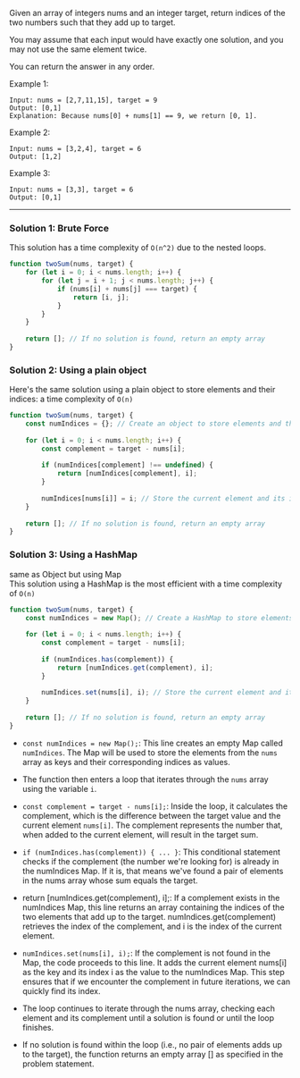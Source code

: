 Given an array of integers nums and an integer target, return indices of the two numbers such that they add up to target.

You may assume that each input would have exactly one solution, and you may not use the same element twice.

You can return the answer in any order.

 

Example 1:
```
Input: nums = [2,7,11,15], target = 9
Output: [0,1]
Explanation: Because nums[0] + nums[1] == 9, we return [0, 1].
```
Example 2:
```
Input: nums = [3,2,4], target = 6
Output: [1,2]
```

Example 3:
```
Input: nums = [3,3], target = 6
Output: [0,1]
```
___
### Solution 1: Brute Force
This solution has a time complexity of ```O(n^2)``` due to the nested loops.
```JavaScript
function twoSum(nums, target) {
    for (let i = 0; i < nums.length; i++) {
        for (let j = i + 1; j < nums.length; j++) {
            if (nums[i] + nums[j] === target) {
                return [i, j];
            }
        }
    }
    
    return []; // If no solution is found, return an empty array
}
```
### Solution 2: Using a plain object
Here's the same solution using a plain object to store elements and their indices:  a time complexity of ```O(n)```<br>

```JavaScript
function twoSum(nums, target) {
    const numIndices = {}; // Create an object to store elements and their indices
    
    for (let i = 0; i < nums.length; i++) {
        const complement = target - nums[i];
        
        if (numIndices[complement] !== undefined) {
            return [numIndices[complement], i];
        }
        
        numIndices[nums[i]] = i; // Store the current element and its index
    }
    
    return []; // If no solution is found, return an empty array
}

```

### Solution 3: Using a HashMap
same as Object but using Map<br>
This solution using a HashMap is the most efficient with a time complexity of ```O(n)```<br>

```JavaScript
function twoSum(nums, target) {
    const numIndices = new Map(); // Create a HashMap to store elements and their indices
    
    for (let i = 0; i < nums.length; i++) {
        const complement = target - nums[i];
        
        if (numIndices.has(complement)) {
            return [numIndices.get(complement), i];
        }
        
        numIndices.set(nums[i], i); // Store the current element and its index
    }
    
    return []; // If no solution is found, return an empty array
}
```

- ```const numIndices = new Map();```: This line creates an empty Map called ```numIndices```. The Map will be used to store the elements from the ```nums``` array as keys and their corresponding indices as values.

- The function then enters a loop that iterates through the ```nums``` array using the variable ```i```.

- ```const complement = target - nums[i];```: Inside the loop, it calculates the complement, which is the difference between the target value and the current element ```nums[i]```. The complement represents the number that, when added to the current element, will result in the target sum.

- ```if (numIndices.has(complement)) { ... }```: This conditional statement checks if the complement (the number we're looking for) is already in the numIndices Map. If it is, that means we've found a pair of elements in the nums array whose sum equals the target.

- return [numIndices.get(complement), i];: If a complement exists in the numIndices Map, this line returns an array containing the indices of the two elements that add up to the target. numIndices.get(complement) retrieves the index of the complement, and i is the index of the current element.

- ```numIndices.set(nums[i], i);```: If the complement is not found in the Map, the code proceeds to this line. It adds the current element nums[i] as the key and its index i as the value to the numIndices Map. This step ensures that if we encounter the complement in future iterations, we can quickly find its index.

- The loop continues to iterate through the nums array, checking each element and its complement until a solution is found or until the loop finishes.

- If no solution is found within the loop (i.e., no pair of elements adds up to the target), the function returns an empty array [] as specified in the problem statement.